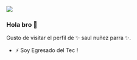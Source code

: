 ![](http://sic.gob.mx/images/64936)


### Hola bro 👋

Gusto de visitar el perfil de ✨ saul nuñez parra ✨.

- ⚡ Soy Egresado del Tec !



